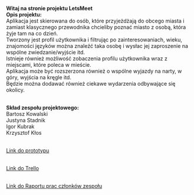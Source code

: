 <br><b>Witaj na stronie projektu LetsMeet</b>
<br><b>Opis projektu:</b>
<br>Aplikacja jest skierowana do osób, które przyjeżdżają do obcego miasta i zamiast klasycznego przewodnika chcieliby poznać miasto z osobą, która żyje tam na co dzień. 
<br>Tworzony jest profil użytkownika i filtrując po zainteresowaniach, wieku, znajomości języków można znaleźć taka osobę i wysłac jej zaproszenie na wspólne zwiedzanie/wyjście itd. 
<br>Istnieje również możliwość zobaczenia profilu użytkownika wraz z miejscami, które poleca w mieście. 
<br>Aplikacja może być rozszerzona również o wspólne wyjazdy na narty, w góry, wyjścia na kręgle itd. 
<br>Będzie można dodawać również ciekawe wydarzenia odbywające się okolicy.

<br><b>Skład zespołu projektowego:</b>
<br>Bartosz Kowalski
<br>Justyna Stadnik
<br>Igor Kubrak
<br>Krzysztof Kłos

<br><a href="https://github.com/LetsMeetBAI/LetsMeet/blob/master/LetsMeet.pdf">Link do prototypu

<br><a href="https://trello.com/b/y8X8UsU0/aplikacja-letsmeet"> Link do Trello
  
<br>Link do Raportu prac członków zespołu
